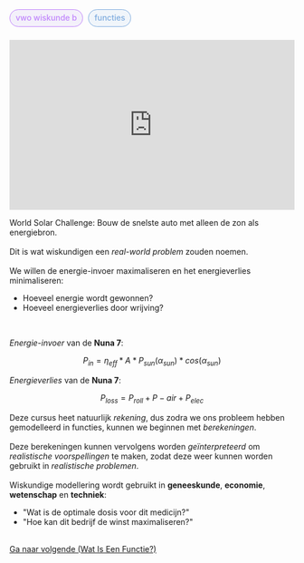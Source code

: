 <span style="font-weight: 500; background-color:rgba(155, 126, 222, 0.1); color: #c084fc; margin-right: 5px; padding: 5px 10px 7px; border: 1px solid #c084fc; border-radius: 1rem;">vwo wiskunde b</span> <span style="font-weight: 500; background-color:rgba(126, 171, 222, 0.1); color: #7eabde; padding: 5px 10px 7px; border: 1px solid #7eabde; border-radius: 1rem;">functies</span> <br /> <br />

<iframe width="100%" height="300" src="https://www.youtube.com/embed/M3R7hhQFM4Y?si=NmL7TnM63LntoWet" title="YouTube video player" frameborder="0" allow="accelerometer; autoplay; clipboard-write; encrypted-media; gyroscope; picture-in-picture; web-share" referrerpolicy="strict-origin-when-cross-origin" allowfullscreen></iframe>
<br />

World Solar Challenge: Bouw de snelste auto met alleen de zon als energiebron.
<br /><br />
Dit is wat wiskundigen een _real-world problem_ zouden noemen.
<br /><br />
We willen de energie-invoer maximaliseren en het energieverlies minimaliseren:
<ul class="list-disc pl-4">
    <li>Hoeveel energie wordt gewonnen?</li>
    <li>Hoeveel energieverlies door wrijving?</li>
</ul>
<br />

_Energie-invoer_ van de __Nuna 7__:

$$ P_{in} = \eta_{eff} * A * P_{sun}(\alpha_{sun}) * cos(\alpha_{sun}) $$

_Energieverlies_ van de __Nuna 7__:

$$ P_{loss} = P_{roll} + P-{air} + P_{elec} $$

Deze cursus heet natuurlijk _rekening_, dus zodra we ons probleem hebben gemodelleerd in functies, kunnen we beginnen met _berekeningen_.
<br /><br />
Deze berekeningen kunnen vervolgens worden _geïnterpreteerd_ om _realistische voorspellingen_ te maken, zodat deze weer kunnen worden gebruikt in _realistische problemen_.
<br /><br />
Wiskundige modellering wordt gebruikt in __geneeskunde__, __economie__, __wetenschap__ en __techniek__:

<ul class="list-disc pl-4">
    <li>"Wat is de optimale dosis voor dit medicijn?"</li>
    <li>"Hoe kan dit bedrijf de winst maximaliseren?"</li>
</ul>
<br />
<a href="/archive/what-is-a-function">Ga naar volgende (Wat Is Een Functie?)</a>